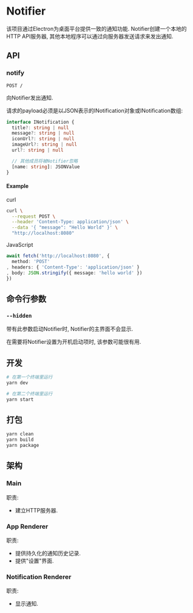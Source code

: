 # Notifier
该项目通过Electron为桌面平台提供一致的通知功能.
Notifier创建一个本地的HTTP API服务器, 其他本地程序可以通过向服务器发送请求来发出通知.

## API
### notify
`POST /`

向Notifier发出通知.

请求的payload必须是以JSON表示的INotification对象或INotification数组:
```ts
interface INotification {
  title?: string | null
  message?: string | null
  iconUrl?: string | null
  imageUrl?: string | null
  url?: string | null

  // 其他成员将被Notifier忽略
  [name: string]: JSONValue
}
```

#### Example
curl
```sh
curl \
  --request POST \
  --header 'Content-Type: application/json' \
  --data '{ "message": "Hello World" }' \
  "http://localhost:8080"
```

JavaScript
```ts
await fetch('http://localhost:8080', {
  method: 'POST'
, headers: { 'Content-Type': 'application/json' }
, body: JSON.stringify({ message: 'hello world' })
})
```

## 命令行参数
### `--hidden`
带有此参数启动Notifier时, Notifier的主界面不会显示.

在需要将Notifier设置为开机启动项时, 该参数可能很有用.

## 开发
```sh
# 在第一个终端里运行
yarn dev

# 在第二个终端里运行
yarn start
```

## 打包
```sh
yarn clean
yarn build
yarn package
```

## 架构
### Main
职责:
- 建立HTTP服务器.

### App Renderer
职责:
- 提供持久化的通知历史记录.
- 提供"设置"界面.

### Notification Renderer
职责:
- 显示通知.
